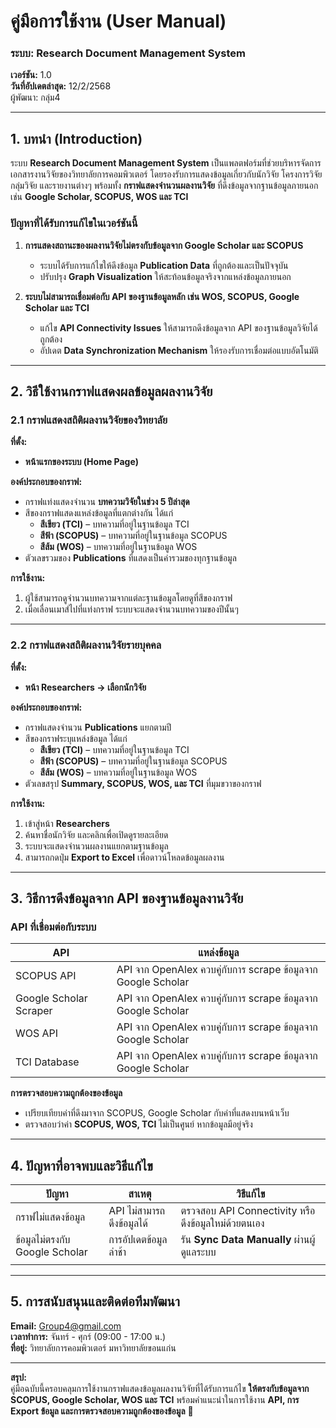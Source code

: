 
# **คู่มือการใช้งาน (User Manual)**

### **ระบบ: Research Document Management System**

**เวอร์ชัน:** 1.0\
**วันที่อัปเดตล่าสุด:** 12/2/2568\
ผู้พัฒนา: กลุ่ม4

---

## **1. บทนำ (Introduction)**

ระบบ **Research Document Management System** เป็นแพลตฟอร์มที่ช่วยบริหารจัดการเอกสารงานวิจัยของวิทยาลัยการคอมพิวเตอร์ โดยรองรับการแสดงข้อมูลเกี่ยวกับนักวิจัย โครงการวิจัย กลุ่มวิจัย และรายงานต่างๆ พร้อมทั้ง **กราฟแสดงจำนวนผลงานวิจัย** ที่ดึงข้อมูลจากฐานข้อมูลภายนอก เช่น **Google Scholar, SCOPUS, WOS และ TCI**

### **ปัญหาที่ได้รับการแก้ไขในเวอร์ชันนี้**

1. **การแสดงสถานะของผลงานวิจัยไม่ตรงกับข้อมูลจาก Google Scholar และ SCOPUS**

   - ระบบได้รับการแก้ไขให้ดึงข้อมูล **Publication Data** ที่ถูกต้องและเป็นปัจจุบัน
   - ปรับปรุง **Graph Visualization** ให้สะท้อนข้อมูลจริงจากแหล่งข้อมูลภายนอก

2. **ระบบไม่สามารถเชื่อมต่อกับ API ของฐานข้อมูลหลัก เช่น WOS, SCOPUS, Google Scholar และ TCI**

   - แก้ไข **API Connectivity Issues** ให้สามารถดึงข้อมูลจาก API ของฐานข้อมูลวิจัยได้ถูกต้อง
   - อัปเดต **Data Synchronization Mechanism** ให้รองรับการเชื่อมต่อแบบอัตโนมัติ

---

## **2. วิธีใช้งานกราฟแสดงผลข้อมูลผลงานวิจัย**

### **2.1 กราฟแสดงสถิติผลงานวิจัยของวิทยาลัย**

**ที่ตั้ง:**

- **หน้าแรกของระบบ (Home Page)**

**องค์ประกอบของกราฟ:**

- กราฟแท่งแสดงจำนวน **บทความวิจัยในช่วง 5 ปีล่าสุด**
- สีของกราฟแสดงแหล่งข้อมูลที่แตกต่างกัน ได้แก่
  - **สีเขียว (TCI)** – บทความที่อยู่ในฐานข้อมูล TCI
  - **สีฟ้า (SCOPUS)** – บทความที่อยู่ในฐานข้อมูล SCOPUS
  - **สีส้ม (WOS)** – บทความที่อยู่ในฐานข้อมูล WOS
- ตัวเลขรวมของ **Publications** ที่แสดงเป็นค่ารวมของทุกฐานข้อมูล

**การใช้งาน:**

1. ผู้ใช้สามารถดูจำนวนบทความจากแต่ละฐานข้อมูลโดยดูที่สีของกราฟ
2. เมื่อเลื่อนเมาส์ไปที่แท่งกราฟ ระบบจะแสดงจำนวนบทความของปีนั้นๆ

---

### **2.2 กราฟแสดงสถิติผลงานวิจัยรายบุคคล**

**ที่ตั้ง:**

- **หน้า Researchers → เลือกนักวิจัย**

**องค์ประกอบของกราฟ:**

- กราฟแสดงจำนวน **Publications** แยกตามปี
- สีของกราฟระบุแหล่งข้อมูล ได้แก่
  - **สีเขียว (TCI)** – บทความที่อยู่ในฐานข้อมูล TCI
  - **สีฟ้า (SCOPUS)** – บทความที่อยู่ในฐานข้อมูล SCOPUS
  - **สีส้ม (WOS)** – บทความที่อยู่ในฐานข้อมูล WOS
- ตัวเลขสรุป **Summary, SCOPUS, WOS, และ TCI** ที่มุมขวาของกราฟ

**การใช้งาน:**

1. เข้าสู่หน้า **Researchers**
2. ค้นหาชื่อนักวิจัย และคลิกเพื่อเปิดดูรายละเอียด
3. ระบบจะแสดงจำนวนผลงานแยกตามฐานข้อมูล
4. สามารถกดปุ่ม **Export to Excel** เพื่อดาวน์โหลดข้อมูลผลงาน

---

## **3. วิธีการดึงข้อมูลจาก API ของฐานข้อมูลงานวิจัย**

### **API ที่เชื่อมต่อกับระบบ**

| API                    | แหล่งข้อมูล                                                   |
| ---------------------- | ------------------------------------------------------------- |
| SCOPUS API             | API จาก OpenAlex ควบคู่กับการ scrape ข้อมูลจาก Google Scholar |
| Google Scholar Scraper | API จาก OpenAlex ควบคู่กับการ scrape ข้อมูลจาก Google Scholar |
| WOS API                | API จาก OpenAlex ควบคู่กับการ scrape ข้อมูลจาก Google Scholar |
| TCI Database           | API จาก OpenAlex ควบคู่กับการ scrape ข้อมูลจาก Google Scholar |



**การตรวจสอบความถูกต้องของข้อมูล**

- เปรียบเทียบค่าที่ดึงมาจาก SCOPUS, Google Scholar กับค่าที่แสดงบนหน้าเว็บ
- ตรวจสอบว่าค่า **SCOPUS, WOS, TCI** ไม่เป็นศูนย์ หากข้อมูลมีอยู่จริง

---

## **4. ปัญหาที่อาจพบและวิธีแก้ไข**

| ปัญหา                          | สาเหตุ                    | วิธีแก้ไข                                           |
| ------------------------------ | ------------------------- | --------------------------------------------------- |
| กราฟไม่แสดงข้อมูล              | API ไม่สามารถดึงข้อมูลได้ | ตรวจสอบ API Connectivity หรือดึงข้อมูลใหม่ด้วยตนเอง |
| ข้อมูลไม่ตรงกับ Google Scholar | การอัปเดตข้อมูลล่าช้า     | รัน **Sync Data Manually** ผ่านผู้ดูแลระบบ          |
|                                |                           |                                                     |

---

## **5. การสนับสนุนและติดต่อทีมพัฒนา**

**Email:** [Group4@gmail.com](mailto\:support@kku.ac.th)\
**เวลาทำการ:** จันทร์ - ศุกร์ (09:00 - 17:00 น.)\
**ที่อยู่:** วิทยาลัยการคอมพิวเตอร์ มหาวิทยาลัยขอนแก่น

---

**สรุป:**\
คู่มือฉบับนี้ครอบคลุมการใช้งานกราฟแสดงข้อมูลผลงานวิจัยที่ได้รับการแก้ไข **ให้ตรงกับข้อมูลจาก SCOPUS, Google Scholar, WOS และ TCI** พร้อมคำแนะนำในการใช้งาน **API, การ Export ข้อมูล และการตรวจสอบความถูกต้องของข้อมูล** 🎯

